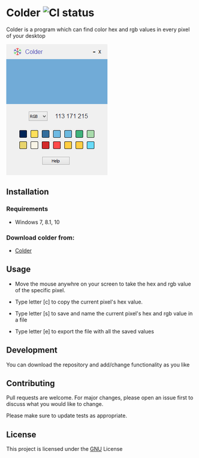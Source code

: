 # Colder ![CI status](https://img.shields.io/badge/build-passing-brightgreen.svg)

Colder is a program which can find color hex and rgb values in every pixel of your desktop

![alt text](https://github.com/PanSem/colder/blob/master/colder_image.png)

## Installation

### Requirements
* Windows 7, 8.1, 10

### Download colder from:
* [Colder](https://pansem.github.io/Colder-site/)

## Usage

* Move the mouse anywhre on your screen to take the hex and rgb value of the specific pixel.
* Type letter [c] to copy the current pixel's hex value.

* Type letter [s] to save and name the current pixel's hex and rgb value in a file

* Type letter [e] to export the file with all the saved values

## Development
You can download the repository and add/change functionality as you like

## Contributing
Pull requests are welcome. For major changes, please open an issue first to discuss what you would like to change.

Please make sure to update tests as appropriate.

## License
This project is licensed under the [GNU](https://choosealicense.com/licenses/gpl-3.0/) License
